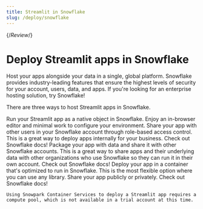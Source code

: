 ```yaml
---
title: Streamlit in Snowflake
slug: /deploy/snowflake
---
```


{/_*Review*_/}

# Deploy Streamlit apps in Snowflake

Host your apps alongside your data in a single, global platform. Snowflake provides industry-leading features that ensure the highest levels of security for your account, users, data, and apps. If you're looking for an enterprise hosting solution, try Snowflake!

<TileContainer>
    <Tile
        icon="rocket_launch"
        title="Streamlit in Snowflake Quickstart"
        text="Create a free trial account and deploy an app with Streamlit in Snowflake."
        link="/get-started/installation/streamlit-in-snowflake"
        background="lightBlue-70"
    />
    <Tile
        icon="code"
        title="Examples"
        text="Explore a plethora of example apps in Snowflake Labs' snowflake-demo-streamlit repository."
        link="https://github.com/Snowflake-Labs/snowflake-demo-streamlit"
        background="lightBlue-70"
    />
    <Tile
        icon="book"
        title="Get started with Snowflake"
        text="Learn more in Snowflake's documentation."
        link="https://docs.snowflake.com/user-guide-getting-started"
        background="lightBlue-70"
    />
</TileContainer>

There are three ways to host Streamlit apps in Snowflake.

<InlineCalloutContainer>
    <InlineCallout
        color="lightBlue-70"
        icon="bolt"
        bold="Streamlit in Snowflake."
        href=""
    >Run your Streamlit app as a native object in Snowflake. Enjoy an in-browser editor and minimal work to configure your environment. Share your app with other users in your Snowflake account through role-based access control. This is a great way to deploy apps internally for your business. Check out Snowflake docs!</InlineCallout>
    <InlineCallout
        color="lightBlue-70"
        icon="ac_unit"
        bold="Snowflake Native Apps."
        href="https://docs.snowflake.com/en/developer-guide/native-apps/adding-streamlit"
    >Package your app with data and share it with other Snowflake accounts. This is a great way to share apps and their underlying data with other organizations who use Snowflake so they can run it in their own account. Check out Snowflake docs!</InlineCallout>
    <InlineCallout
        color="lightBlue-70"
        icon="web_asset"
        bold="Snowpark Container Services."
        href="https://docs.snowflake.com/en/developer-guide/snowpark-container-services/overview"
    >Deploy your app in a container that's optimized to run in Snowflake. This is the most flexible option where you can use any library. Share your app publicly or privately. Check out Snowflake docs!</InlineCallout>
</InlineCalloutContainer>

<Note>

    Using Snowpark Container Services to deploy a Streamlit app requires a compute pool, which is not available in a trial account at this time.

</Note>
